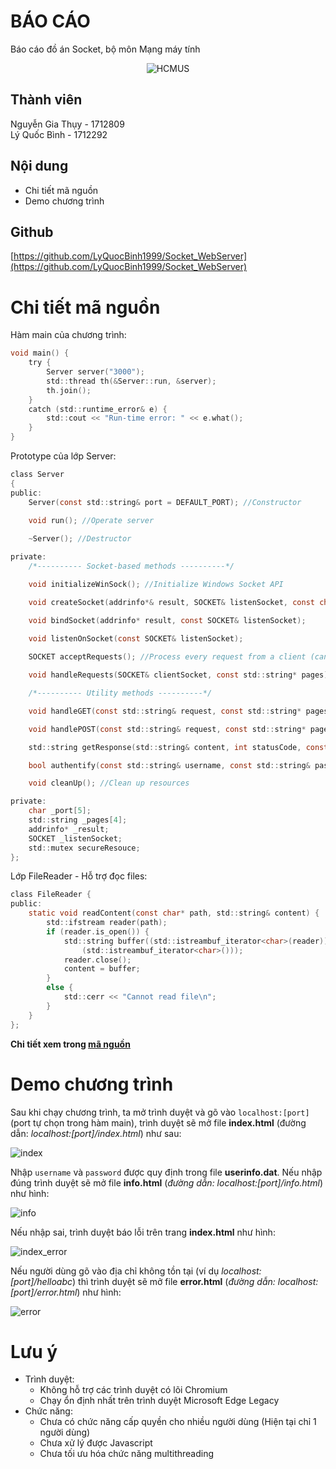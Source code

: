 # **BÁO CÁO**

Báo cáo đồ án Socket, bộ môn Mạng máy tính  

<p style="text-align:center">
  <img src="report/hcmus.png" alt="HCMUS">
</p>

## Thành viên

Nguyễn Gia Thụy - 1712809  
Lý Quốc Bình - 1712292

## Nội dung

+ Chi tiết mã nguồn
+ Demo chương trình

## Github
[https://github.com/LyQuocBinh1999/Socket_WebServer](https://github.com/LyQuocBinh1999/Socket_WebServer)

# Chi tiết mã nguồn

Hàm main của chương trình:

``` c
void main() {
	try {
		Server server("3000");
		std::thread th(&Server::run, &server);
		th.join();
	}
	catch (std::runtime_error& e) {
		std::cout << "Run-time error: " << e.what();
	}
}
```
Prototype của lớp Server:
``` c
class Server
{
public:
    Server(const std::string& port = DEFAULT_PORT); //Constructor

    void run(); //Operate server
   
    ~Server(); //Destructor

private:
    /*---------- Socket-based methods ----------*/

    void initializeWinSock(); //Initialize Windows Socket API

    void createSocket(addrinfo*& result, SOCKET& listenSocket, const char* port); 

    void bindSocket(addrinfo* result, const SOCKET& listenSocket);

    void listenOnSocket(const SOCKET& listenSocket);
    
    SOCKET acceptRequests(); //Process every request from a client (can handle many clients at a time)

    void handleRequests(SOCKET& clientSocket, const std::string* pages);

    /*---------- Utility methods ----------*/

    void handleGET(const std::string& request, const std::string* pages, std::string& response, bool authorized);

    void handlePOST(const std::string& request, const std::string* pages, std::string& response, bool& authorized);

    std::string getResponse(std::string& content, int statusCode, const std::string& message); //Required for handleGET and handlePOST methods create every suitable response respected to every request

    bool authentify(const std::string& username, const std::string& password); //Required for handlePOST method, checking for valid usernames and emails

    void cleanUp(); //Clean up resources

private:
    char _port[5];
    std::string _pages[4];
    addrinfo* _result;
    SOCKET _listenSocket;
    std::mutex secureResouce;
};
```

Lớp FileReader - Hỗ trợ đọc files:
``` c
class FileReader {
public:
	static void readContent(const char* path, std::string& content) {
		std::ifstream reader(path);
		if (reader.is_open()) {
			std::string buffer((std::istreambuf_iterator<char>(reader)),
				(std::istreambuf_iterator<char>()));
			reader.close();
			content = buffer;
		}
		else {
			std::cerr << "Cannot read file\n";
		}
	}
};
```

__Chi tiết xem trong [mã nguồn](source/Server.h)__

# Demo chương trình

Sau khi chạy chương trình, ta mở trình duyệt và gõ vào `localhost:[port]` (port tự chọn trong hàm main), trình duyệt sẽ mở file __index.html__ (đường dẫn: _localhost:\[port\]/index.html_) như sau:

![index](report/index.png)

Nhập `username` và `password` được quy định trong file __userinfo.dat__. Nếu nhập đúng trình duyệt sẽ mở file __info.html__ (_đường dẫn: localhost:\[port\]/info.html_) như hình:

![info](report/info.png)

Nếu nhập sai, trình duyệt báo lỗi trên trang __index.html__ như hình:

![index_error](report/index_error.png)

Nếu người dùng gõ vào địa chỉ không tồn tại (ví dụ _localhost:[port]/helloabc_) thì trình duyệt sẽ mở file __error.html__ (_đường dẫn: localhost:\[port\]/error.html_) như hình:

![error](report/error.png)

# Lưu ý

- Trình duyệt:  
  - Không hỗ trợ các trình duyệt có lõi Chromium
  - Chạy ổn định nhất trên trình duyệt Microsoft Edge Legacy
- Chức năng:  
  - Chưa có chức năng cấp quyền cho nhiều người dùng (Hiện tại chỉ 1 người dùng)
  - Chưa xử lý được Javascript
  - Chưa tối ưu hóa chức năng multithreading
